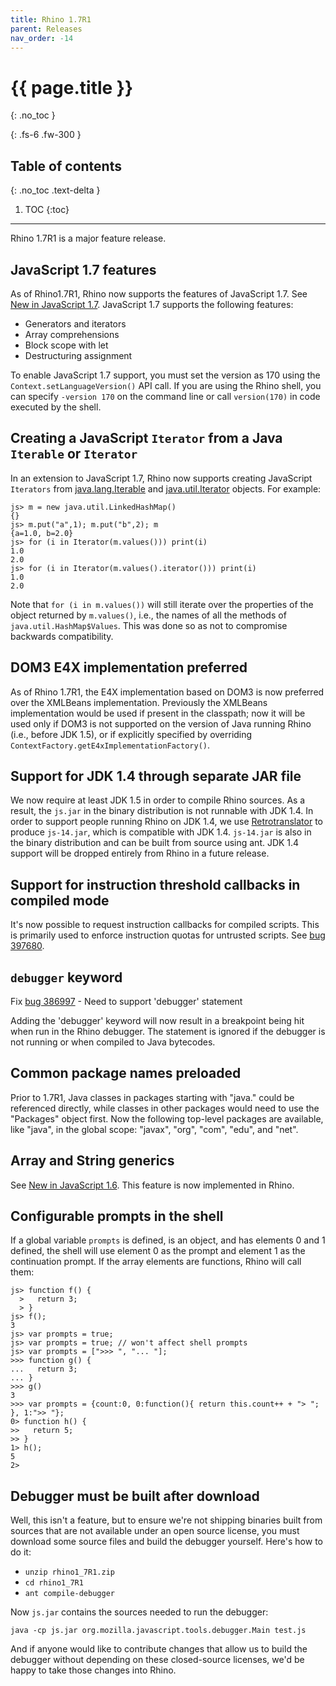 ```yaml
---
title: Rhino 1.7R1
parent: Releases
nav_order: -14
---
```


# {{ page.title }}
{: .no_toc }

{: .fs-6 .fw-300 }

## Table of contents
{: .no_toc .text-delta }

1. TOC
{:toc}

---
Rhino 1.7R1 is a major feature release.

## JavaScript 1.7 features

As of Rhino1.7R1, Rhino now supports the features of JavaScript 1.7. See [New in JavaScript 1.7](https://web.archive.org/web/20210502042346mp_/https://developer.mozilla.org/en-US/docs/Web/JavaScript/New_in_JavaScript/1.7). JavaScript 1.7 supports the following features:

- Generators and iterators
- Array comprehensions
- Block scope with let
- Destructuring assignment

To enable JavaScript 1.7 support, you must set the version as 170 using the `Context.setLanguageVersion()` API call. If you are using the Rhino shell, you can specify `-version 170` on the command line or call `version(170)` in code executed by the shell.

## Creating a JavaScript `Iterator` from a Java `Iterable` or `Iterator`

In an extension to JavaScript 1.7, Rhino now supports creating JavaScript `Iterators` from [java.lang.Iterable](https://java.sun.com/javase/6/docs/api/java/lang/Iterable.html) and [java.util.Iterator](https://java.sun.com/javase/6/docs/api/java/util/Iterator.html) objects. For example:

```
js> m = new java.util.LinkedHashMap()
{}
js> m.put("a",1); m.put("b",2); m
{a=1.0, b=2.0}
js> for (i in Iterator(m.values())) print(i)
1.0
2.0
js> for (i in Iterator(m.values().iterator())) print(i)
1.0
2.0
```

Note that `for (i in m.values())` will still iterate over the properties of the object returned by `m.values()`, i.e., the names of all the methods of `java.util.HashMap$Values`. This was done so as not to compromise backwards compatibility.

## DOM3 E4X implementation preferred

As of Rhino 1.7R1, the E4X implementation based on DOM3 is now preferred over the XMLBeans implementation. Previously the XMLBeans implementation would be used if present in the classpath; now it will be used only if DOM3 is not supported on the version of Java running Rhino (i.e., before JDK 1.5), or if explicitly specified by overriding `ContextFactory.getE4xImplementationFactory()`.

## Support for JDK 1.4 through separate JAR file

We now require at least JDK 1.5 in order to compile Rhino sources. As a result, the `js.jar` in the binary distribution is not runnable with JDK 1.4. In order to support people running Rhino on JDK 1.4, we use [Retrotranslator](http://retrotranslator.sourceforge.net/) to produce `js-14.jar`, which is compatible with JDK 1.4. `js-14.jar` is also in the binary distribution and can be built from source using ant.
JDK 1.4 support will be dropped entirely from Rhino in a future release.

## Support for instruction threshold callbacks in compiled mode

It's now possible to request instruction callbacks for compiled scripts. This is primarily used to enforce instruction quotas for untrusted scripts. See [bug 397680](https://bugzilla.mozilla.org/show_bug.cgi?id=397680).

## `debugger` keyword

Fix [bug 386997](https://bugzilla.mozilla.org/show_bug.cgi?id=386997) - Need to support 'debugger' statement

Adding the 'debugger' keyword will now result in a breakpoint being hit when run in the Rhino debugger. The statement is ignored if the debugger is not running or when compiled to Java bytecodes.

## Common package names preloaded

Prior to 1.7R1, Java classes in packages starting with "java." could be referenced directly, while classes in other packages would need to use the "Packages" object first. Now the following top-level packages are available, like "java", in the global scope: "javax", "org", "com", "edu", and "net".

## Array and String generics

See [New in JavaScript 1.6](https://web.archive.org/web/20210502042346mp_/https://developer.mozilla.org/en-US/docs/Web/JavaScript/New_in_JavaScript/1.6). This feature is now implemented in Rhino.

## Configurable prompts in the shell

If a global variable `prompts` is defined, is an object, and has elements 0 and 1 defined, the shell will use element 0 as the prompt and element 1 as the continuation prompt. If the array elements are functions, Rhino will call them:

```
js> function f() {
  >   return 3;
  > }
js> f();
3
js> var prompts = true;
js> var prompts = true; // won't affect shell prompts
js> var prompts = [">>> ", "... "];
>>> function g() {
...   return 3;
... }
>>> g()
3
>>> var prompts = {count:0, 0:function(){ return this.count++ + "> "; }, 1:">> "};
0> function h() {
>>   return 5;
>> }
1> h();
5
2>
```

## Debugger must be built after download

Well, this isn't a feature, but to ensure we're not shipping binaries built from sources that are not available under an open source license, you must download some source files and build the debugger yourself. Here's how to do it:

- `unzip rhino1_7R1.zip`
- `cd rhino1_7R1`
- `ant compile-debugger`

Now `js.jar` contains the sources needed to run the debugger:

```
java -cp js.jar org.mozilla.javascript.tools.debugger.Main test.js
```

And if anyone would like to contribute changes that allow us to build the debugger without depending on these closed-source licenses, we'd be happy to take those changes into Rhino.
